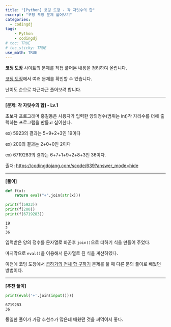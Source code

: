 ```yaml
---
title: "[Python] 코딩 도장 - 각 자릿수의 합"
excerpt: "코딩 도장 문제 풀어보기"
categories: 
  - codingdj
tags: 
    - Python
    - codingdj
# toc: TRUE
# toc_sticky: TRUE
use_math: TRUE
---
```


**코딩 도장** 사이트의 문제를 직접 풀어본 내용을 정리하여 올립니다.

[코딩 도장](https://codingdojang.com/)에서 여러 문제를 확인할 수 있습니다.

난이도 순으로 차근차근 풀어보려 합니다.

---

**[문제: 각 자릿수의 합] - Lv.1**

초보자 프로그래머 홍길동은 사용자가 입력한 양의정수(범위는 int)각 자리수를 더해 출력하는 프로그램을 만들고 싶어한다. 

ex) 5923의 결과는 5+9+2+3인 19이다 

ex) 200의 결과는 2+0+0인 2이다 

ex) 6719283의 결과는 6+7+1+9+2+8+3인 36이다.

출처: <https://codingdojang.com/scode/639?answer_mode=hide>

---

**[풀이]**


```python
def f(x):
    return eval("+".join(str(x)))

print(f(5923))
print(f(200))
print(f(6719283))
```

    19
    2
    36
    

입력받은 양의 정수를 문자열로 바꾼후 `join()`으로 더하기 식을 만들어 주었다.

마지막으로 `eval()`을 이용해서 문자열로 된 식을 계산하였다.

이전에 코딩 도장에서 [곱하기의 전체 합 구하기](https://romg2.github.io/codingdj/02_%EC%BD%94%EB%94%A9-%EB%8F%84%EC%9E%A5-013.-%EA%B3%B1%ED%95%98%EA%B8%B0%EC%9D%98-%EC%A0%84%EC%B2%B4-%ED%95%A9-%EA%B5%AC%ED%95%98%EA%B8%B0/) 문제를 풀 때 다른 분의 풀이로 배웠던 방법이다.

---

**[추천 풀이]**


```python
print(eval('+'.join(input())))
```

    6719283
    36
    

동일한 풀이가 가장 추천수가 많은데 배웠던 것을 써먹어서 좋다.
